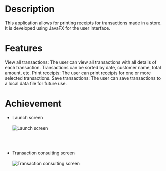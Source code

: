 # Description

This application allows for printing receipts for transactions made in a store. It is developed using JavaFX for the user interface.


# Features

View all transactions: The user can view all transactions with all details of each transaction. Transactions can be sorted by date, customer name, total amount, etc.
Print receipts: The user can print receipts for one or more selected transactions.
Save transactions: The user can save transactions to a local data file for future use.

# Achievement

* Launch screen
<br/><br/>
![Launch screen](https://user-images.githubusercontent.com/93558050/220821877-1ced8d9c-02ca-4e89-96ec-ade021bf35b2.png)

<br/><br/>
* Transaction consulting screen
<br/><br/>
![Transaction consulting screen](https://user-images.githubusercontent.com/93558050/220822011-5cbcabf1-135d-4b05-8d32-c9983cc43e0c.png)
